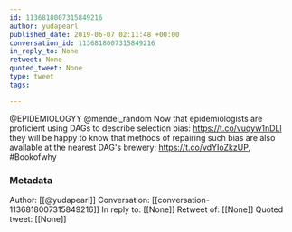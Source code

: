 ```yaml
---
id: 1136818007315849216
author: yudapearl
published_date: 2019-06-07 02:11:48 +00:00
conversation_id: 1136818007315849216
in_reply_to: None
retweet: None
quoted_tweet: None
type: tweet
tags:

---
```


@EPIDEMIOLOGYY @mendel_random Now that epidemiologists are proficient using DAGs to describe selection bias: https://t.co/vuqyw1nDLl they will be happy to know that methods of repairing such bias are also available at the nearest DAG's brewery: https://t.co/vdYIoZkzUP, #Bookofwhy

### Metadata

Author: [[@yudapearl]]
Conversation: [[conversation-1136818007315849216]]
In reply to: [[None]]
Retweet of: [[None]]
Quoted tweet: [[None]]

